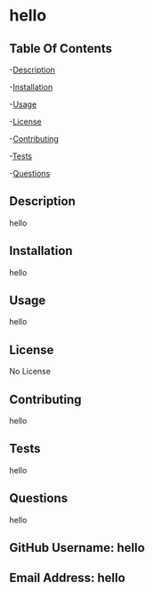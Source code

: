 # hello

  
  


  ## Table Of Contents

  -[Description](#Description)

  -[Installation](#Installation)

  -[Usage](#Usage)

  -[License](#License)

  -[Contributing](#Contributing)

  -[Tests](#Tests)

  -[Questions](#Questions)



  ## Description
  hello

  ## Installation
  hello

  ## Usage
  hello

  ## License
  No License

  ## Contributing
  hello

  ## Tests
  hello

  ## Questions
  hello

  ## GitHub Username: hello

  ## Email Address: hello

